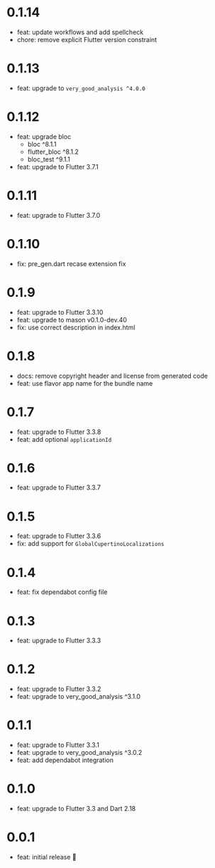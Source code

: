 # 0.1.14

- feat: update workflows and add spellcheck
- chore: remove explicit Flutter version constraint

# 0.1.13

- feat: upgrade to `very_good_analysis ^4.0.0`

# 0.1.12

- feat: upgrade bloc
  - bloc ^8.1.1
  - flutter_bloc ^8.1.2
  - bloc_test ^9.1.1
- feat: upgrade to Flutter 3.7.1

# 0.1.11

- feat: upgrade to Flutter 3.7.0

# 0.1.10

- fix: pre_gen.dart recase extension fix

# 0.1.9

- feat: upgrade to Flutter 3.3.10
- feat: upgrade to mason v0.1.0-dev.40
- fix: use correct description in index.html

# 0.1.8

- docs: remove copyright header and license from generated code
- feat: use flavor app name for the bundle name

# 0.1.7

- feat: upgrade to Flutter 3.3.8
- feat: add optional `applicationId`

# 0.1.6

- feat: upgrade to Flutter 3.3.7

# 0.1.5

- feat: upgrade to Flutter 3.3.6
- fix: add support for `GlobalCupertinoLocalizations`

# 0.1.4

- feat: fix dependabot config file

# 0.1.3

- feat: upgrade to Flutter 3.3.3

# 0.1.2

- feat: upgrade to Flutter 3.3.2
- feat: upgrade to very_good_analysis ^3.1.0

# 0.1.1

- feat: upgrade to Flutter 3.3.1
- feat: upgrade to very_good_analysis ^3.0.2
- feat: add dependabot integration

# 0.1.0

- feat: upgrade to Flutter 3.3 and Dart 2.18

# 0.0.1

- feat: initial release 🎉
